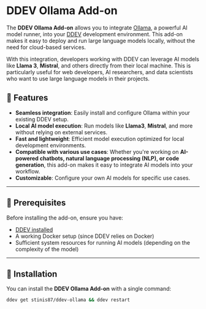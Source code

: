 # DDEV Ollama Add-on

The **DDEV Ollama Add-on** allows you to integrate [Ollama](https://ollama.com/), a powerful AI model runner, into your [DDEV](https://ddev.readthedocs.io/en/stable/) development environment. This add-on makes it easy to deploy and run large language models locally, without the need for cloud-based services.  

With this integration, developers working with DDEV can leverage AI models like **Llama 3**, **Mistral**, and others directly from their local machine. This is particularly useful for web developers, AI researchers, and data scientists who want to use large language models in their projects.

## 🚀 Features

- **Seamless integration**: Easily install and configure Ollama within your existing DDEV setup.
- **Local AI model execution**: Run models like **Llama3**, **Mistral**, and more without relying on external services.
- **Fast and lightweight**: Efficient model execution optimized for local development environments.
- **Compatible with various use cases**: Whether you're working on **AI-powered chatbots, natural language processing (NLP), or code generation**, this add-on makes it easy to integrate AI models into your workflow.
- **Customizable**: Configure your own AI models for specific use cases.

---

## 📌 Prerequisites

Before installing the add-on, ensure you have:

- [DDEV installed](https://ddev.readthedocs.io/en/stable/)
- A working Docker setup (since DDEV relies on Docker)
- Sufficient system resources for running AI models (depending on the complexity of the model)

---

## 🔧 Installation

You can install the **DDEV Ollama Add-on** with a single command:

```bash
ddev get stinis87/ddev-ollama && ddev restart
